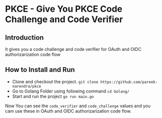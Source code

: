 # PKCE - Give You PKCE Code Challenge and Code Verifier

## Introduction
It gives you a code challenge and code verifier for OAuth and OIDC authorizarization code flow


## How to Install and Run
- Clone and checkout the project.
        `git clone https://github.com/pareek-narendra/pkce`
- Go to Golang Folder using following command
        `cd Golang/`
- Start and run the project
        `go run main.go`

Now You can see the `code_verifier` and `code_challenge` values and you cam use these in OAuth and OIDC authorizarization code flow.





